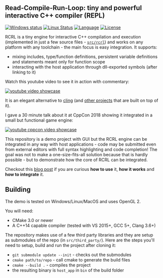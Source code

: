 ## Read-Compile-Run-Loop: tiny and powerful interactive C++ compiler (REPL)

[![Windows status](https://ci.appveyor.com/api/projects/status/fp0sqit57eorgswb/branch/master?svg=true)](https://ci.appveyor.com/project/onqtam/rcrl/branch/master)
[![Linux Status](https://travis-ci.org/onqtam/rcrl.svg?branch=master)](https://travis-ci.org/onqtam/rcrl)
[![Language](https://img.shields.io/badge/language-C++-blue.svg)](https://isocpp.org/)
[![License](http://img.shields.io/badge/license-MIT-blue.svg)](http://opensource.org/licenses/MIT)

RCRL is a tiny engine for interactive C++ compilation and execution (implemented in just a few source files - [```src/rcrl```](src/rcrl)) and works on any platform with any toolchain - the main focus is easy integration. It supports:
- mixing includes, type/function definitions, persistent variable definitions and statements meant only for function scope
- interacting with the host application through dll-exported symbols (after linking to it)

Watch this youtube video to see it in action with commentary:

[![youtube video showcase](https://onqtam.com/assets/images/rcrl.gif)](https://www.youtube.com/watch?v=HscxAzFc2QY)

It is an elegant alternative to [cling](https://github.com/root-project/cling) (and [other projects](https://github.com/inspector-repl/inspector) that are built on top of it).

I gave a 30 minute talk about it at CppCon 2018 showing it integrated in a small but functional game engine:

[![youtube cppcon video showcase](https://onqtam.com/assets/images/rcrl_youtube_cppcon_thumbnail.png)](https://www.youtube.com/watch?v=UEuA0yuw_O0)

This repository is a demo project with GUI but the RCRL engine can be integrated in any way with host applications - code may be submitted even from external editors with full syntax highlighting and code completion! The goal was not to make a one-size-fits-all solution because that is hardly possible - but to demonstrate how the core of RCRL can be integrated.

Checkout this [blog post](https://onqtam.com/programming/2018-02-12-read-compile-run-loop-a-tiny-repl-for-cpp/) if you are curious **how to use** it, **how it works** and **how to integrate** it.

## Building

The demo is tested on Windows/Linux/MacOS and uses OpenGL 2.

You will need:
- CMake 3.0 or newer
- A C++14 capable compiler (tested with VS 2015+, GCC 5+, Clang 3.6+)

The repository makes use of a few third party libraries and they are setup as submodules of the repo (in ```src/third_party/```). Here are the steps you'll need to setup, build and run the project after cloning it:

- ```git submodule update --init``` - checks out the submodules
- ```cmake path/to/repo``` - call cmake to generate the build files
- ```cmake --build .``` - compiles the project
- the resulting binary is ```host_app``` in ```bin``` of the build folder
